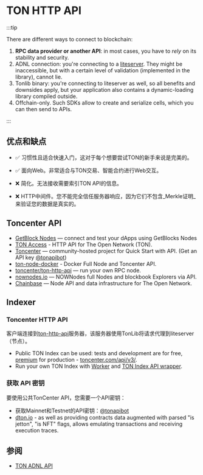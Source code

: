 # TON HTTP API

:::tip

There are different ways to connect to blockchain:

1. **RPC data provider or another API**: in most cases, you have to _rely_ on its stability and security.
2. ADNL connection: you're connecting to a [liteserver](/participate/run-nodes/liteserver). They might be inaccessible, but with a certain level of validation (implemented in the library), cannot lie.
3. Tonlib binary: you're connecting to liteserver as well, so all benefits and downsides apply, but your application also contains a dynamic-loading library compiled outside.
4. Offchain-only. Such SDKs allow to create and serialize cells, which you can then send to APIs.

:::

## 优点和缺点

- ✅ 习惯性且适合快速入门，这对于每个想要尝试TON的新手来说是完美的。

- ✅ 面向Web。非常适合与TON交易、智能合约进行Web交互。

- ❌ 简化。无法接收需要索引TON API的信息。

- ❌ HTTP中间件。您不能完全信任服务器响应，因为它们不包含_Merkle证明_来验证您的数据是真实的。

## Toncenter API

- [GetBlock Nodes](https://getblock.io/nodes/ton/) — connect and test your dApps using GetBlocks Nodes
- [TON Access](https://www.orbs.com/ton-access/) - HTTP API for The Open Network (TON).
- [Toncenter](https://toncenter.com/api/v2/) — community-hosted project for Quick Start with API. (Get an API key [@tonapibot](https://t.me/tonapibot))
- [ton-node-docker](https://github.com/fmira21/ton-node-docker) - Docker Full Node and Toncenter API.
- [toncenter/ton-http-api](https://github.com/toncenter/ton-http-api) — run your own RPC node.
- [nownodes.io](https://nownodes.io/nodes) — NOWNodes full Nodes and blockbook Explorers via API.
- [Chainbase](https://chainbase.com/chainNetwork/TON) — Node API and data infrastructure for The Open Network.

## Indexer

### Toncenter HTTP API

客户端连接到[ton-http-api](https://github.com/toncenter/ton-http-api)服务器，该服务器使用TonLib将请求代理到liteserver（节点）。

- Public TON Index can be used: tests and development are for free, [premium](https://t.me/tonapibot) for production - [toncenter.com/api/v3/](https://toncenter.com/api/v3/).
- Run your own TON Index with [Worker](https://github.com/toncenter/ton-index-worker/tree/36134e7376986c5517ee65e6a1ddd54b1c76cdba) and [TON Index API wrapper](https://github.com/toncenter/ton-indexer).

### 获取 API 密钥

要使用公共TonCenter API，您需要一个API密钥：

- 获取Mainnet和Testnet的API密钥：[@tonapibot](https://t.me/tonapibot)
- [dton.io](https://dton.io/graphql) - as well as providing contracts data augmented with parsed "is jetton", "is NFT" flags, allows emulating transactions and receiving execution traces.

## 参阅

- [TON ADNL API](/develop/dapps/apis/adnl)
